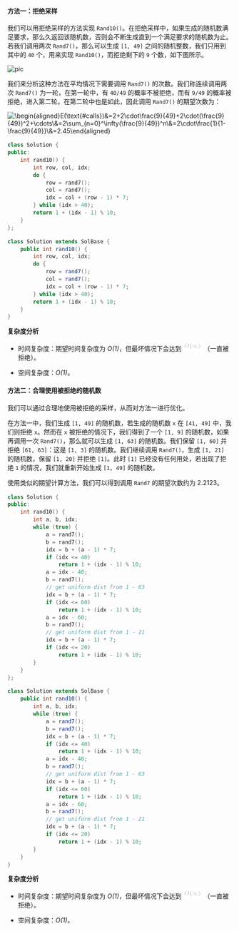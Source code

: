 #### 方法一：拒绝采样

我们可以用拒绝采样的方法实现 `Rand10()`。在拒绝采样中，如果生成的随机数满足要求，那么久返回该随机数，否则会不断生成直到一个满足要求的随机数为止。若我们调用两次 `Rand7()`，那么可以生成 `[1, 49]` 之间的随机整数，我们只用到其中的 `40` 个，用来实现 `Rand10()`，而拒绝剩下的 `9` 个数，如下图所示。

![pic](https://pic.leetcode-cn.com/Figures/470/rejectionSamplingTable.png)

我们来分析这种方法在平均情况下需要调用 `Rand7()` 的次数。我们称连续调用两次 `Rand7()` 为一轮，在第一轮中，有 `40/49` 的概率不被拒绝，而有 `9/49` 的概率被拒绝，进入第二轮。在第二轮中也是如此，因此调用 `Rand7()` 的期望次数为：

![\begin{aligned}E(\text{\#calls})&=2+2\cdot\frac{9}{49}+2\cdot(\frac{9}{49})^2+\cdots\\&=2\sum_{n=0}^\infty(\frac{9}{49})^n\\&=2\cdot\frac{1}{1-\frac{9}{49}}\\&=2.45\end{aligned} ](./p___begin{aligned}_E_text{#_calls}__&=_2_+_2_cdot_frac{9}{49}_+_2_cdot__frac{9}{49}_^2_+_cdots_&=_2_sum_{n=0}^infty__frac{9}{49}_^n_&=_2_cdot_frac{1}{1_-_frac{9}{49}}_&=2.45_end{aligned}__.png) 

```C++ [sol1]
class Solution {
public:
    int rand10() {
        int row, col, idx;
        do {
            row = rand7();
            col = rand7();
            idx = col + (row - 1) * 7;
        } while (idx > 40);
        return 1 + (idx - 1) % 10;
    }
};
```

```Java [sol1]
class Solution extends SolBase {
    public int rand10() {
        int row, col, idx;
        do {
            row = rand7();
            col = rand7();
            idx = col + (row - 1) * 7;
        } while (idx > 40);
        return 1 + (idx - 1) % 10;
    }
}
```

**复杂度分析**

* 时间复杂度：期望时间复杂度为 *O(1)*，但最坏情况下会达到 ![O(\infty) ](./p__O_infty__.png) （一直被拒绝）。

* 空间复杂度：*O(1)*。

#### 方法二：合理使用被拒绝的随机数

我们可以通过合理地使用被拒绝的采样，从而对方法一进行优化。

在方法一中，我们生成 `[1, 49]` 的随机数，若生成的随机数 `x` 在 `[41, 49]` 中，我们则拒绝 `x`。然而在 `x` 被拒绝的情况下，我们得到了一个 `[1, 9]` 的随机数，如果再调用一次 `Rand7()`，那么就可以生成 `[1, 63]` 的随机数。我们保留 `[1, 60]` 并拒绝 `[61, 63]`：这是 `[1, 3]` 的随机数。我们继续调用 `Rand7()`，生成 `[1, 21]` 的随机数，保留 `[1, 20]` 并拒绝 `[1]`。此时 `[1]` 已经没有任何用处，若出现了拒绝 `1` 的情况，我们就重新开始生成 `[1, 49]` 的随机数。

使用类似的期望计算方法，我们可以得到调用 `Rand7` 的期望次数约为 2.2123。

```C++ [sol2]
class Solution {
public:
    int rand10() {
        int a, b, idx;
        while (true) {
            a = rand7();
            b = rand7();
            idx = b + (a - 1) * 7;
            if (idx <= 40)
                return 1 + (idx - 1) % 10;
            a = idx - 40;
            b = rand7();
            // get uniform dist from 1 - 63
            idx = b + (a - 1) * 7;
            if (idx <= 60)
                return 1 + (idx - 1) % 10;
            a = idx - 60;
            b = rand7();
            // get uniform dist from 1 - 21
            idx = b + (a - 1) * 7;
            if (idx <= 20)
                return 1 + (idx - 1) % 10;
        }
    }
};
```

```Java [sol2]
class Solution extends SolBase {
    public int rand10() {
        int a, b, idx;
        while (true) {
            a = rand7();
            b = rand7();
            idx = b + (a - 1) * 7;
            if (idx <= 40)
                return 1 + (idx - 1) % 10;
            a = idx - 40;
            b = rand7();
            // get uniform dist from 1 - 63
            idx = b + (a - 1) * 7;
            if (idx <= 60)
                return 1 + (idx - 1) % 10;
            a = idx - 60;
            b = rand7();
            // get uniform dist from 1 - 21
            idx = b + (a - 1) * 7;
            if (idx <= 20)
                return 1 + (idx - 1) % 10;
        }
    }
}
```

**复杂度分析**

* 时间复杂度：期望时间复杂度为 *O(1)*，但最坏情况下会达到 ![O(\infty) ](./p__O_infty__.png) （一直被拒绝）。

* 空间复杂度：*O(1)*。